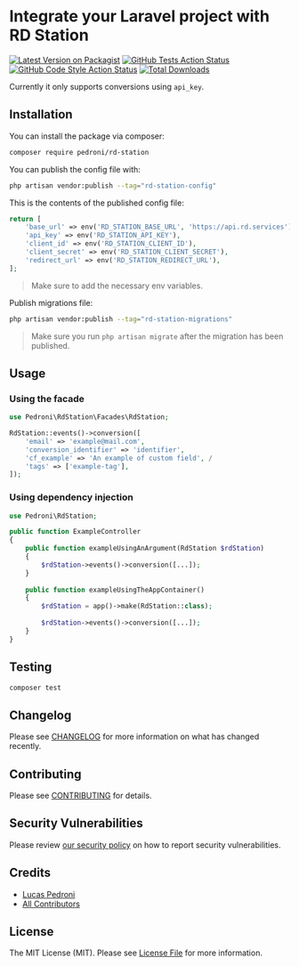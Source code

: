 # Integrate your Laravel project with RD Station

[![Latest Version on Packagist](https://img.shields.io/packagist/v/pedroni/rd-station.svg?style=flat-square)](https://packagist.org/packages/pedroni/rd-station)
[![GitHub Tests Action Status](https://img.shields.io/github/workflow/status/pedroni/rd-station/run-tests?label=tests)](https://github.com/pedroni/rd-station/actions?query=workflow%3Arun-tests+branch%3Amain)
[![GitHub Code Style Action Status](https://img.shields.io/github/workflow/status/pedroni/rd-station/Check%20&%20fix%20styling?label=code%20style)](https://github.com/pedroni/rd-station/actions?query=workflow%3A"Check+%26+fix+styling"+branch%3Amain)
[![Total Downloads](https://img.shields.io/packagist/dt/pedroni/rd-station.svg?style=flat-square)](https://packagist.org/packages/pedroni/rd-station)

Currently it only supports conversions using `api_key`.

## Installation

You can install the package via composer:

```bash
composer require pedroni/rd-station
```

You can publish the config file with:

```bash
php artisan vendor:publish --tag="rd-station-config"
```

This is the contents of the published config file:

```php
return [
    'base_url' => env('RD_STATION_BASE_URL', 'https://api.rd.services'),
    'api_key' => env('RD_STATION_API_KEY'),
    'client_id' => env('RD_STATION_CLIENT_ID'),
    'client_secret' => env('RD_STATION_CLIENT_SECRET'),
    'redirect_url' => env('RD_STATION_REDIRECT_URL'),
];
```

> Make sure to add the necessary env variables.

Publish migrations file:

```bash
php artisan vendor:publish --tag="rd-station-migrations"
```

> Make sure you run `php artisan migrate` after the migration has been published.

## Usage

### Using the facade

```php
use Pedroni\RdStation\Facades\RdStation;

RdStation::events()->conversion([
    'email' => 'example@mail.com',
    'conversion_identifier' => 'identifier',
    'cf_example' => 'An example of custom field', /
    'tags' => ['example-tag'],
]);
```

### Using dependency injection

```php
use Pedroni\RdStation;

public function ExampleController
{
    public function exampleUsingAnArgument(RdStation $rdStation)
    {
        $rdStation->events()->conversion([...]);
    }
    
    public function exampleUsingTheAppContainer()
    {
        $rdStation = app()->make(RdStation::class);
        
        $rdStation->events()->conversion([...]);
    }
}

```

## Testing

```bash
composer test
```

## Changelog

Please see [CHANGELOG](CHANGELOG.md) for more information on what has changed recently.

## Contributing

Please see [CONTRIBUTING](.github/CONTRIBUTING.md) for details.

## Security Vulnerabilities

Please review [our security policy](../../security/policy) on how to report security vulnerabilities.

## Credits

- [Lucas Pedroni](https://github.com/pedroni)
- [All Contributors](../../contributors)

## License

The MIT License (MIT). Please see [License File](LICENSE.md) for more information.
